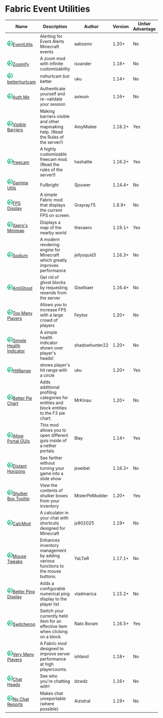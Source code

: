 # Fabric Event Utilities

| Name | Description | Author | Version | Unfair Advantage | License |
| ---- | ---- | ---- | ----- | ---- | ---- |
|![Modrinth Icon](/modrinth.png)[EventUtils](https://modrinth.com/mod/alerts)|Alerting for Event Alerts Minecraft events|aabssmc|1.20+|No|[MIT](/licenses/licenses.md#mit)|
|![Modrinth Icon](/modrinth.png)[Zoomify](https://modrinth.com/mod/zoomify)|A zoom mod with infinite customizability|isxander|1.18+|No|[LGPL-3.0](/licenses/licenses.md#lgpl-30)|
|![Modrinth Icon](/modrinth.png)[betterhurtcam](https://modrinth.com/mod/betterhurtcam) |nohurtcam but better|uku|1.14+|No|[MIT](/licenses/licenses.md#mit)|
|![Modrinth Icon](/modrinth.png)[Auth Me](https://modrinth.com/mod/auth-me)|Authenticate yourself and re-validate your session|axieum|1.16+|No|[MIT](/licenses/licenses.md#mit)|
|![Modrinth Icon](/modrinth.png)[Visible Barriers](https://modrinth.com/mod/visiblebarriers)|Making barriers visible and other mapmaking help. (Read the Rules of the server!)|AmyMialee|1.18.2+|Yes|[All Rights Reserved](/licenses/licenses.md#all-rights-reserved)|
|![Modrinth Icon](/modrinth.png)[freecam](https://modrinth.com/mod/freecam)|A highly customizable freecam mod. (Read the rules of the server!)|hashalite|1.16.2+|Yes|[MIT](/licenses/licenses.md#mit)|
|![Modrinth Icon](/modrinth.png)[Gamma Utils](https://modrinth.com/mod/gamma-utils)|Fullbright|Sjouwer|1.14.4+|No|[LGPL-3.0](/licenses/licenses.md#lgpl-30)|
|![Modrinth Icon](/modrinth.png)[FPS Display](https://modrinth.com/mod/fpsdisplay)|A simple Fabric mod that displays the current FPS on screen.|Grayray75|1.8.9+|No|[LGPL-3.0](/licenses/licenses.md#lgpl-30)|
|![Modrinth Icon](/modrinth.png)[Xaero's Minimap](https://modrinth.com/mod/xaeros-minimap)|Displays a map of the nearby world|thexaero|1.19.1+|Yes|[All Rights Reserved](/licenses/licenses.md#all-rights-reserved)|
|![Modrinth Icon](/modrinth.png)[Sodium](https://modrinth.com/mod/sodium)|A modern rendering engine for Minecraft which greatly improves performance|jellysquid3|1.16.3+|No|[All Rights Reserved](/licenses/licenses.md#all-rights-reserved)|
|![Modrinth Icon](/modrinth.png)[AntiGhost](https://modrinth.com/mod/antighost)|Get rid of ghost blocks by requesting resends from the server|Giselbaer|1.16.4+|No|[MIT](/licenses/licenses.md#mit)|
|![Modrinth Icon](/modrinth.png)[Too Many Players](https://modrinth.com/mod/tmp)|Allows you to increase FPS with a large crowd of players|Feytox|1.20+|No|[MIT](/licenses/licenses.md#mit)|
|![Modrinth Icon](/modrinth.png)[Simple Health Indicator](https://modrinth.com/mod/simple-health-indicator)|A simple health indicator shown over player's heads!|shadowhunter22|1.20+|No|[All Rights Reserved](/licenses/licenses.md#all-rights-reserved)|
|![Modrinth Icon](/modrinth.png)[HitRange](https://modrinth.com/mod/hitrange/)|shows player's hit range with a circle|uku|1.20+|Yes|[MIT](/licenses/licenses.md#mit)|
|![Modrinth Icon](/modrinth.png)[Better Pie Chart](https://modrinth.com/mod/better-pie-chart)|Adds additional profiling categories for entities and block entities to the F3 pie chart.|MrKinau|1.20+|No|[CC0](/licenses/licenses.md#cc0)|
|![Modrinth Icon](/modrinth.png)[Allow Portal GUIs](https://modrinth.com/mod/allow-portal-guis)|This mod allows you to open different guis inside of a nether portals.|Blay|1.14+|Yes|[GPL-3](/licenses/licenses.md#gpl-3)|
|![Modrinth Icon](/modrinth.png)[Distant Horizons](https://modrinth.com/mod/distanthorizons)|See farther without turning your game into a slide show|jeseibel|1.16.3+|No|[LGPL-3.0](/licenses/licenses.md#lgpl-30)|
|![Modrinth Icon](/modrinth.png)[Shulker Box Tooltip](https://modrinth.com/mod/shulkerboxtooltip)|View the contents of shulker boxes from your inventory|MisterPeModder|1.20+|Yes|[MIT](/licenses/licenses.md#mit)|
|![Modrinth Icon](/modrinth.png)[CalcMod](https://modrinth.com/mod/calcmod)|A calculator in your chat with shortcuts designed for Minecraft|js802025|1.19+|No|[MIT](/licenses/licenses.md#mit)|
|![Modrinth Icon](/modrinth.png)[Mouse Tweaks](https://modrinth.com/mod/mouse-tweaks)|Enhances inventory management by adding various functions to the mouse buttons.|YaLTeR|1.17.1+|No|[MIT](/licenses/licenses.md#mit)|
|![Modrinth Icon](/modrinth.png)[Better Ping Display](https://modrinth.com/mod/better-ping-display-fabric)|Adds a configurable numerical ping display to the player list|vladmarica|1.15.2+|No|[MIT](/licenses/licenses.md#mit)|
|![Modrinth Icon](/modrinth.png)[Switcheroo](https://modrinth.com/mod/switcheroo)|Switch your currently held item for an effective item when clicking on a block.|Nato Boram|1.16.5+|Yes|[GPL-3](/licenses/licenses.md#gpl-3)|
|![Modrinth Icon](/modrinth.png)[Very Many Players](https://modrinth.com/mod/vmp-fabric)|A Fabric mod designed to improve server performance at high playercounts.|ishland|1.18+|No|[MIT](/licenses/licenses.md#mit)|
|![Modrinth Icon](/modrinth.png)[Chat Heads](https://modrinth.com/mod/chat-heads)|See who you're chatting with!|dzwdz|1.16+|No|[MPL-2.0](/licenses/licenses.md#mpl-20)|
|![Modrinth Icon](/modrinth.png)[No Chat Reports](https://modrinth.com/mod/no-chat-reports)|Makes chat unreportable (where possible)|Aizistral|1.19+|No|[All Rights Reserved](/licenses/licenses.md#all-rights-reserved)|
